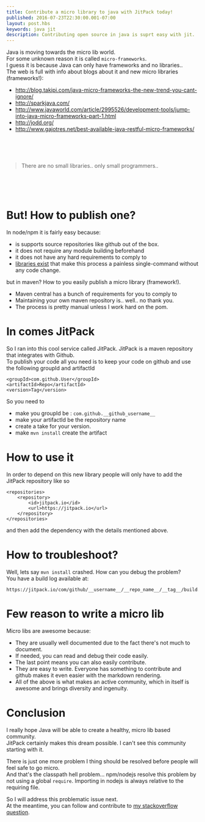 ```yaml
---
title: Contribute a micro library to java with JitPack today! 
published: 2016-07-23T22:30:00.001-07:00
layout: post.hbs
keywords: java jit
description: Contributing open source in java is suprt easy with jit.  
---
```


Java is moving towards the micro lib world.  
For some unknown reason it is called `micro-frameworks`.   
I guess it is because Java can only have frameworks and no libraries..   
The web is full with info about blogs about it and new micro libraries (frameworks!): 

 - http://blog.takipi.com/java-micro-frameworks-the-new-trend-you-cant-ignore/
 - http://sparkjava.com/
 - http://www.javaworld.com/article/2995526/development-tools/jump-into-java-micro-frameworks-part-1.html
 - http://jodd.org/
 - http://www.gajotres.net/best-available-java-restful-micro-frameworks/

<br/> <br/> <br/> 

> There are no small libraries.. only small programmers..

<br/><br/><br/>

 
 

# But! How to publish one?
 
In node/npm it is fairly easy because: 

 - is supports source repositories like github out of the box. 
 - it does not require any module building beforehand
 - it does not have any hard requirements to comply to
 - [libraries exist](https://github.com/sindresorhus/np) that make this process a painless single-command without any code change.  

 
but in maven? How to you easily publish a micro library (framework!).
 
 - Maven central has a bunch of requirements for you to comply to
 - Maintaining your own maven repository is.. well.. no thank you. 
 - The process is pretty manual unless I work hard on the pom. 
  
# In comes JitPack

So I ran into this cool service called JitPack. JitPack is a maven repository that integrates with Github.    
To publish your code all you need is to keep your code on github and use the following groupId and artifactId

```
<groupId>com.github.User</groupId>
<artifactId>Repo</artifactId>
<version>Tag</version>
```

So you need to 
 - make you groupId be : `com.github.__github_username__`
 - make your artifactId be the repository name
 - create a take for your version. 
 - make `mvn install` create the artifact
 
 
# How to use it
 
In order to depend on this new library people will only have to add the JitPack repository like so

```
<repositories>
    <repository>
        <id>jitpack.io</id>
        <url>https://jitpack.io</url>
    </repository>
</repositories>
```

and then add the dependency with the details mentioned above. 


# How to troubleshoot?

Well, lets say `mvn install` crashed. How can you debug the problem?   
You have a build log available at: 

```
https://jitpack.io/com/github/__username__/__repo_name__/__tag__/build.log
```

# Few reason to write a micro lib

Micro libs are awesome because: 

 - They are usually well documented due to the fact there's not much to document. 
 - If needed, you can read and debug their code easily. 
 - The last point means you can also easily contribute. 
 - They are easy to write. Everyone has something to contribute and github makes it even easier with the markdown rendering.
 - All of the above is what makes an active community, which in itself is awesome and brings diversity and ingenuity. 
 
# Conclusion 
 
I really hope Java will be able to create a healthy, micro lib based community.    
JitPack certainly makes this dream possible. I can't see this community starting with it.   

There is just one more problem I thing should be resolved before people will feel safe to go micro.   
And that's the classpath hell problem...
npm/nodejs resolve this problem by not using a global `require`. Importing in nodejs is always relative to the requiring file.  


So I will address this problematic issue next.   
At the meantime, you can follow and contribute to [my stackoverflow question](http://stackoverflow.com/questions/38477570/how-can-i-have-multiple-and-separated-classpaths-in-java). 
 
 

